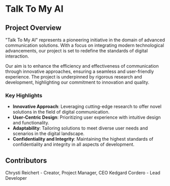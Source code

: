 # Talk To My AI

## Project Overview

"Talk To My AI" represents a pioneering initiative in the domain of advanced communication solutions. With a focus on integrating modern technological advancements, our project is set to redefine the standards of digital interaction.

Our aim is to enhance the efficiency and effectiveness of communication through innovative approaches, ensuring a seamless and user-friendly experience. The project is underpinned by rigorous research and development, highlighting our commitment to innovation and quality.

### Key Highlights

- **Innovative Approach**: Leveraging cutting-edge research to offer novel solutions in the field of digital communication.
- **User-Centric Design**: Prioritizing user experience with intuitive design and functionality.
- **Adaptability**: Tailoring solutions to meet diverse user needs and scenarios in the digital landscape.
- **Confidentiality and Integrity**: Maintaining the highest standards of confidentiality and integrity in all aspects of development.

## Contributors

Chrysti Reichert - Creator, Project Manager, CEO
Kedgard Cordero - Lead Developer
